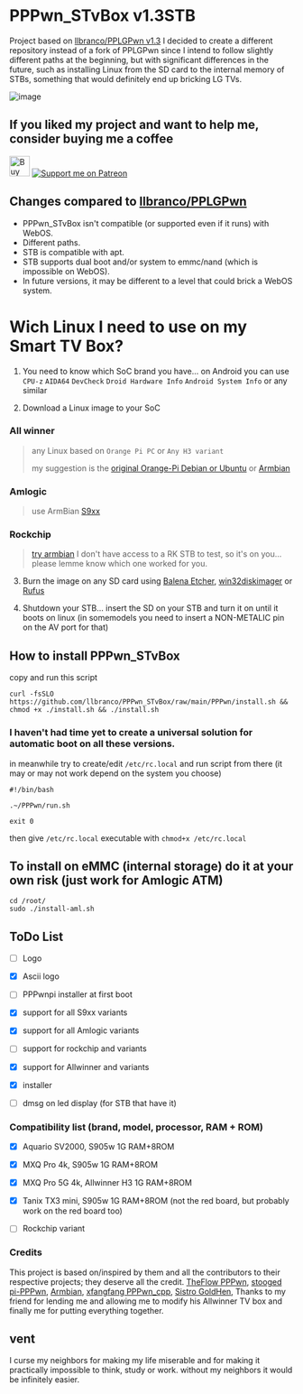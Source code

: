 # PPPwn_STvBox v1.3STB
Project based on [llbranco/PPLGPwn v1.3](https://github.com/llbranco/PPLGPwn)
I decided to create a different repository instead of a fork of PPLGPwn since I intend to follow slightly different paths at the beginning, but with significant differences in the future, such as installing Linux from the SD card to the internal memory of STBs, something that would definitely end up bricking LG TVs.


![image](https://github.com/llbranco/PPPwn_STvBox/assets/5321071/92f898e6-bf4a-4204-aa6d-0151d662f3e9)


## If you liked my project and want to help me, consider buying me a coffee
<a href='https://ko-fi.com/J3J4Y2DQ4' target='_blank'><img height='36' style='border:0px;height:36px;' src='https://storage.ko-fi.com/cdn/kofi2.png?v=3' border='0' alt='Buy Me a Coffee at ko-fi.com' /></a> [![Support me on Patreon](https://img.shields.io/endpoint.svg?url=https%3A%2F%2Fshieldsio-patreon.vercel.app%2Fapi%3Fusername%3Dllbranco%26type%3Dpatrons&style=flat-square)](https://patreon.com/llbranco)


## Changes compared to [llbranco/PPLGPwn](https://github.com/llbranco/PPLGPwn)
- PPPwn_STvBox isn't compatible (or supported even if it runs) with WebOS.
- Different paths.
- STB is compatible with apt.
- STB supports dual boot and/or system to emmc/nand (which is impossible on WebOS).
- In future versions, it may be different to a level that could brick a WebOS system.


# Wich Linux I need to use on my Smart TV Box?
1. You need to know which SoC brand you have... on Android you can use ```CPU-z``` ```AIDA64```  ```DevCheck``` ```Droid Hardware Info``` ```Android System Info``` or any similar


2. Download a Linux image to your SoC


### All winner
> any Linux based on ```Orange Pi PC``` or ```Any H3 variant```
> 
> my suggestion is the [original Orange-Pi Debian or Ubuntu](http://www.orangepi.org/html/hardWare/computerAndMicrocontrollers/service-and-support/Orange-Pi-PC.html) or [Armbian](https://www.armbian.com/orange-pi-pc/)

### Amlogic
> use ArmBian
[S9xx](https://www.armbian.com/amlogic-s9xx-tv-box/)

### Rockchip
> [try armbian](https://www.armbian.com/soc/rockchip/) I don't have access to a RK STB to test, so it's on you... please lemme know which one worked for you.


3. Burn the image on any SD card using [Balena Etcher](https://etcher.balena.io/), [win32diskimager](https://sourceforge.net/projects/win32diskimager/) or [Rufus](https://rufus.ie/)


4. Shutdown your STB... insert the SD on your STB and turn it on until it boots on linux (in somemodels you need to insert a NON-METALIC pin on the AV port for that)


## How to install PPPwn_STvBox
copy and run this script
```
curl -fsSLO https://github.com/llbranco/PPPwn_STvBox/raw/main/PPPwn/install.sh && chmod +x ./install.sh && ./install.sh
```

### I haven't had time yet to create a universal solution for automatic boot on all these versions.
in meanwhile try to create/edit ```/etc/rc.local``` and run script from there (it may or may not work depend on the system you choose)
```
#!/bin/bash

.~/PPPwn/run.sh

exit 0
```
then give ```/etc/rc.local``` executable with  ```chmod+x /etc/rc.local```


## To install on eMMC (internal storage) do it at your own risk (just work for Amlogic ATM)
```
cd /root/
sudo ./install-aml.sh
```


## ToDo List
- [ ] Logo
- [x] Ascii logo
- [ ] PPPwnpi installer at first boot
- [x] support for all S9xx variants
- [x] support for all Amlogic variants
- [ ] support for rockchip and variants
- [x] support for Allwinner and variants
- [x] installer
- [ ] dmsg on led display (for STB that have it)


### Compatibility list (brand, model, processor, RAM + ROM)
- [x] Aquario SV2000, S905w 1G RAM+8ROM
- [x] MXQ Pro 4k, S905w 1G RAM+8ROM
- [x] MXQ Pro 5G 4k, Allwinner H3 1G RAM+8ROM
- [x] Tanix TX3 mini, S905w 1G RAM+8ROM (not the red board, but probably work on the red board too)
- [ ] Rockchip variant


### Credits
This project is based on/inspired by them and all the contributors to their respective projects; they deserve all the credit.
[TheFlow PPPwn](https://github.com/TheOfficialFloW/PPPwn), [stooged pi-PPPwn](https://github.com/stooged/PI-Pwn), [Armbian](https://www.armbian.com), [xfangfang PPPwn_cpp](https://github.com/xfangfang/PPPwn_cpp), [Sistro GoldHen](https://github.com/GoldHEN/GoldHEN), Thanks to my friend for lending me and allowing me to modify his Allwinner TV box and finally me for putting everything together.

## vent
I curse my neighbors for making my life miserable and for making it practically impossible to think, study or work. without my neighbors it would be infinitely easier.
